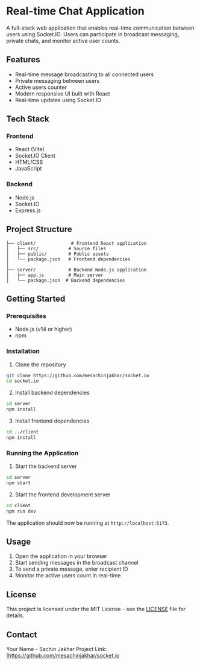 # Real-time Chat Application

A full-stack web application that enables real-time communication between users using Socket.IO. Users can participate in broadcast messaging, private chats, and monitor active user counts.

## Features

- Real-time message broadcasting to all connected users
- Private messaging between users
- Active users counter
- Modern responsive UI built with React
- Real-time updates using Socket.IO

## Tech Stack

### Frontend
- React (Vite)
- Socket.IO Client
- HTML/CSS
- JavaScript

### Backend
- Node.js
- Socket.IO
- Express.js

## Project Structure

```
├── client/             # Frontend React application
│   ├── src/           # Source files
│   ├── public/        # Public assets
│   └── package.json   # Frontend dependencies
│
├── server/            # Backend Node.js application
│   ├── app.js         # Main server
│   └── package.json  # Backend dependencies
```

## Getting Started

### Prerequisites
- Node.js (v14 or higher)
- npm

### Installation

1. Clone the repository
```bash
git clone https://github.com/mesachinjakhar/socket.io
cd socket.io
```

2. Install backend dependencies
```bash
cd server
npm install
```

3. Install frontend dependencies
```bash
cd ../client
npm install
```

### Running the Application

1. Start the backend server
```bash
cd server
npm start
```

2. Start the frontend development server
```bash
cd client
npm run dev
```

The application should now be running at `http://localhost:5173`.

## Usage

1. Open the application in your browser
2. Start sending messages in the broadcast channel
3. To send a private message, enter recipient ID
4. Monitor the active users count in real-time

## License

This project is licensed under the MIT License - see the [LICENSE](LICENSE) file for details.

## Contact

Your Name - Sachin Jakhar
Project Link: [https://github.com/mesachinjakhar/socket.io

